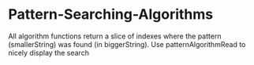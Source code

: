 # Pattern-Searching-Algorithms
All algorithm functions return a slice of indexes where the pattern (smallerString) was found (in biggerString). Use patternAlgorithmRead to nicely display the search
